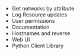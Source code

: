 * Get networks by attribute
* Log Resource updates
* User permissions
* Documentation
* Hostnames and reverse
* Web UI
* Python Client Library
